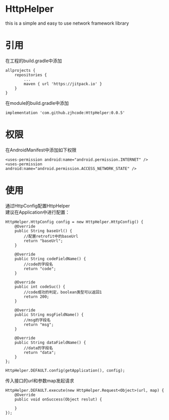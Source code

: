 # HttpHelper
this is a simple and easy to use network framework library

# 引用

在工程的build.gradle中添加
```
allprojects {
    repositories {
        ...
        maven { url 'https://jitpack.io' }
    }
}
```

在module的build.gradle中添加
```
implementation 'com.github.zjhcode:HttpHelper:0.0.5'
```

# 权限

在AndroidManifest中添加如下权限<br>
```
<uses-permission android:name="android.permission.INTERNET" />
<uses-permission android:name="android.permission.ACCESS_NETWORK_STATE" />
```

# 使用

通过HttpConfig配置HttpHelper<br>
建议在Application中进行配置：
```
HttpHelper.HttpConfig config = new HttpHelper.HttpConfig() {
    @Override
    public String baseUrl() {
        //配置retrofit中的baseUrl
        return "baseUrl";
    }

    @Override
    public String codeFieldName() {
        //code的字段名
        return "code";
    }

    @Override
    public int codeSuc() {
        //code成功的判定，boolean类型可以返回1
        return 200;
    }

    @Override
    public String msgFieldName() {
        //msg的字段名
        return "msg";
    }

    @Override
    public String dataFieldName() {
        //data的字段名
        return "data";
    }
};

HttpHelper.DEFAULT.config(getApplication(), config);
```
传入接口的url和参数map发起请求
```
HttpHelper.DEFAULT.execute(new HttpHelper.Request<Object>(url, map) {
    @Override
    public void onSuccess(Object reslut) {

    }
});
```
